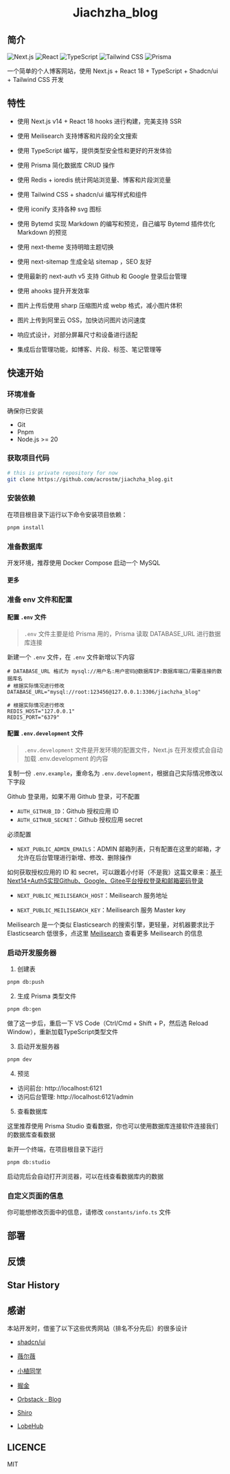# <div align="center">Jiachzha_blog</div>

## 简介

![Next.js](https://img.shields.io/badge/Next.js-000?logo=nextdotjs&logoColor=fff&style=for-the-badge)
![React](https://img.shields.io/badge/React-20232A?style=for-the-badge&logo=react&logoColor=61DAFB)
![TypeScript](https://img.shields.io/badge/TypeScript-007ACC?style=for-the-badge&logo=typescript&logoColor=white)
![Tailwind CSS](https://img.shields.io/badge/Tailwind_CSS-38B2AC?style=for-the-badge&logo=tailwind-css&logoColor=white)
![Prisma](https://img.shields.io/badge/Prisma-3982CE?style=for-the-badge&logo=Prisma&logoColor=white)

一个简单的个人博客网站，使用 Next.js + React 18 + TypeScript + Shadcn/ui + Tailwind CSS 开发

## 特性

- 使用 Next.js v14 + React 18 hooks 进行构建，完美支持 SSR

- 使用 Meilisearch 支持博客和片段的全文搜索

- 使用 TypeScript 编写，提供类型安全性和更好的开发体验

- 使用 Prisma 简化数据库 CRUD 操作

- 使用 Redis + ioredis 统计网站浏览量、博客和片段浏览量

- 使用 Tailwind CSS + shadcn/ui 编写样式和组件

- 使用 iconify 支持各种 svg 图标

- 使用 Bytemd 实现 Markdown 的编写和预览，自己编写 Bytemd 插件优化 Markdown 的预览

- 使用 next-theme 支持明暗主题切换

- 使用 next-sitemap 生成全站 sitemap ，SEO 友好

- 使用最新的 next-auth v5 支持 Github 和 Google 登录后台管理

- 使用 ahooks 提升开发效率

- 图片上传后使用 sharp 压缩图片成 webp 格式，减小图片体积

- 图片上传到阿里云 OSS，加快访问图片访问速度

- 响应式设计，对部分屏幕尺寸和设备进行适配

- 集成后台管理功能，如博客、片段、标签、笔记管理等

## 快速开始

### 环境准备

确保你已安装

- Git
- Pnpm
- Node.js >= 20

### 获取项目代码

```bash
# this is private repository for now
git clone https://github.com/acrostm/jiachzha_blog.git
```

### 安装依赖

在项目根目录下运行以下命令安装项目依赖：

```bash
pnpm install
```

### 准备数据库

开发环境，推荐使用 Docker Compose 启动一个 MySQL

#### 更多

### 准备 env 文件和配置

#### 配置 `.env` 文件

> `.env` 文件主要是给 Prisma 用的，Prisma 读取 DATABASE_URL 进行数据库连接

新建一个 `.env` 文件，在 `.env` 文件新增以下内容

```.env
# DATABASE_URL 格式为 mysql://用户名:用户密码@数据库IP:数据库端口/需要连接的数据库名
# 根据实际情况进行修改
DATABASE_URL="mysql://root:123456@127.0.0.1:3306/jiachzha_blog"

# 根据实际情况进行修改
REDIS_HOST="127.0.0.1"
REDIS_PORT="6379"
```

#### 配置 `.env.development` 文件

> `.env.development` 文件是开发环境的配置文件，Next.js 在开发模式会自动加载 .env.development 的内容

复制一份 `.env.example`，重命名为 `.env.development`，根据自己实际情况修改以下字段

Github 登录用，如果不用 Github 登录，可不配置

- `AUTH_GITHUB_ID`：Github 授权应用 ID
- `AUTH_GITHUB_SECRET`：Github 授权应用 secret

必须配置

- `NEXT_PUBLIC_ADMIN_EMAILS`：ADMIN 邮箱列表，只有配置在这里的邮箱，才允许在后台管理进行新增、修改、删除操作

如何获取授权应用的 ID 和 secret，可以跟着小付哥（不是我）这篇文章来：[基于Next14+Auth5实现Github、Google、Gitee平台授权登录和邮箱密码登录](https://juejin.cn/post/7329736763060518931)

- `NEXT_PUBLIC_MEILISEARCH_HOST`：Meilisearch 服务地址

- `NEXT_PUBLIC_MEILISEARCH_KEY`：Meilisearch 服务 Master key

Meilisearch 是一个类似 Elasticsearch 的搜索引擎，更轻量，对机器要求比于 Elasticsearch 低很多，点这里 [Meilisearch](https://www.meilisearch.com/) 查看更多 Meilisearch 的信息

### 启动开发服务器

1. 创建表

```bash
pnpm db:push
```

2. 生成 Prisma 类型文件

```bash
pnpm db:gen
```

做了这一步后，重启一下 VS Code（Ctrl/Cmd + Shift + P，然后选 Reload Window），重新加载TypeScript类型文件

3. 启动开发服务器

```bash
pnpm dev
```

4. 预览

- 访问前台: http://localhost:6121
- 访问后台管理: http://localhost:6121/admin

5. 查看数据库

这里推荐使用 Prisma Studio 查看数据，你也可以使用数据库连接软件连接我们的数据库查看数据

新开一个终端，在项目根目录下运行

```bash
pnpm db:studio
```

启动完后会自动打开浏览器，可以在线查看数据库内的数据

### 自定义页面的信息

你可能想修改页面中的信息，请修改 `constants/info.ts` 文件

## 部署

## 反馈


## Star History


## 感谢

本站开发时，借鉴了以下这些优秀网站（排名不分先后）的很多设计

- [shadcn/ui](https://ui.shadcn.com/)

- [薇尔薇](https://vio.vin/)

- [小植同学](https://blog.xiaoztx.top/)

- [掘金](https://juejin.cn/extension)

- [Orbstack · Blog](https://orbstack.dev/blog)

- [Shiro](https://github.com/Innei/Shiro)

- [LobeHub](https://lobehub.com/zh/blog)

## LICENCE

MIT
